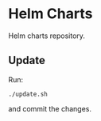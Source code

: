 # Helm Charts

Helm charts repository.

## Update

Run:
```
./update.sh
```
and commit the changes.
